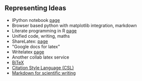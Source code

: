 Representing Ideas
------------------

* IPython notebook [page](http://ipython.org/notebook.html)
* Browser based python with matplotlib integration, markdown
* Literate programming in R [page](http://yihui.name/knitr/)
* Unified code, writing, maths
* ShareLatex: [page](https://www.sharelatex.com/)
* "Google docs for latex"
* Writelatex [page](https://www.writelatex.com)
* Another collab latex service
* [BiTeX](http://www.bibtex.org)
* [Citation Style Language (CSL)](http://citationstyles.org/)
* [Markdown for scientific writing](https://github.com/karthik/markdown_science)
